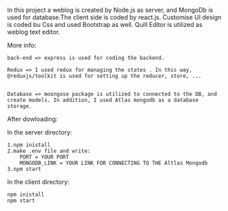 In this project a weblog is created by Node.js as server, and MongoDb is used for database.The client side is coded by react.js. Customise UI design is coded bu Css and used Bootstrap as well. Quill Editor is utilized as weblog text editor. 

More info:

    back-end => express is used for coding the backend. 

    Redux => I used redux for managing the states . In this way, @reduxjs/toolkit is used for setting up the reducer, store, ...


    Database => moongose package is utilized to connected to the DB, and create models. In addition, I used Atlas mongodb as a database storage. 





After dowloading: 

In the server directory: 

    1.npm inistall
    2.make .env file and write:
        PORT = YOUR PORT
        MONGODB_LINK = YOUR LINK FOR CONNECTING TO THE Altlas Mongodb
    3.npm start


In the client directory: 

    npm inistall 
    npm start 